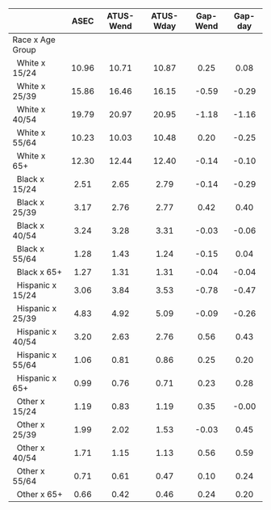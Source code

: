 
|                      |         ASEC |    ATUS-Wend |    ATUS-Wday |     Gap-Wend |      Gap-day |
| -------------------- | :----------: | :----------: | :----------: | :----------: | :----------: |
| Race x Age Group     |              |              |              |              |              |
| &nbsp;&nbsp;White x 15/24 |        10.96 |        10.71 |        10.87 |         0.25 |         0.08 |
| &nbsp;&nbsp;White x 25/39 |        15.86 |        16.46 |        16.15 |        -0.59 |        -0.29 |
| &nbsp;&nbsp;White x 40/54 |        19.79 |        20.97 |        20.95 |        -1.18 |        -1.16 |
| &nbsp;&nbsp;White x 55/64 |        10.23 |        10.03 |        10.48 |         0.20 |        -0.25 |
| &nbsp;&nbsp;White x 65+ |        12.30 |        12.44 |        12.40 |        -0.14 |        -0.10 |
| &nbsp;&nbsp;Black x 15/24 |         2.51 |         2.65 |         2.79 |        -0.14 |        -0.29 |
| &nbsp;&nbsp;Black x 25/39 |         3.17 |         2.76 |         2.77 |         0.42 |         0.40 |
| &nbsp;&nbsp;Black x 40/54 |         3.24 |         3.28 |         3.31 |        -0.03 |        -0.06 |
| &nbsp;&nbsp;Black x 55/64 |         1.28 |         1.43 |         1.24 |        -0.15 |         0.04 |
| &nbsp;&nbsp;Black x 65+ |         1.27 |         1.31 |         1.31 |        -0.04 |        -0.04 |
| &nbsp;&nbsp;Hispanic x 15/24 |         3.06 |         3.84 |         3.53 |        -0.78 |        -0.47 |
| &nbsp;&nbsp;Hispanic x 25/39 |         4.83 |         4.92 |         5.09 |        -0.09 |        -0.26 |
| &nbsp;&nbsp;Hispanic x 40/54 |         3.20 |         2.63 |         2.76 |         0.56 |         0.43 |
| &nbsp;&nbsp;Hispanic x 55/64 |         1.06 |         0.81 |         0.86 |         0.25 |         0.20 |
| &nbsp;&nbsp;Hispanic x 65+ |         0.99 |         0.76 |         0.71 |         0.23 |         0.28 |
| &nbsp;&nbsp;Other x 15/24 |         1.19 |         0.83 |         1.19 |         0.35 |        -0.00 |
| &nbsp;&nbsp;Other x 25/39 |         1.99 |         2.02 |         1.53 |        -0.03 |         0.45 |
| &nbsp;&nbsp;Other x 40/54 |         1.71 |         1.15 |         1.13 |         0.56 |         0.59 |
| &nbsp;&nbsp;Other x 55/64 |         0.71 |         0.61 |         0.47 |         0.10 |         0.24 |
| &nbsp;&nbsp;Other x 65+ |         0.66 |         0.42 |         0.46 |         0.24 |         0.20 |

